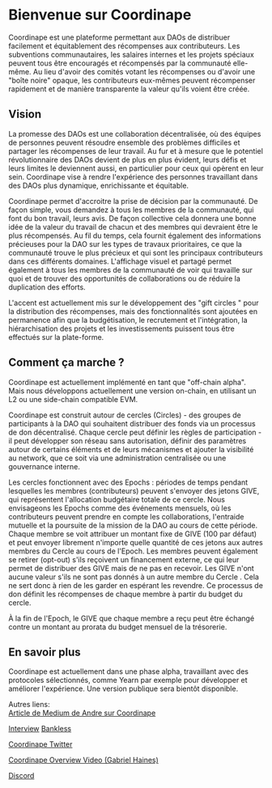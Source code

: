 # Bienvenue sur Coordinape

Coordinape est une plateforme permettant aux DAOs de distribuer facilement et équitablement des récompenses aux contributeurs. Les subventions communautaires, les salaires internes et les projets spéciaux peuvent tous être encouragés et récompensés par la communauté elle-même. Au lieu d'avoir des comités votant les récompenses ou d'avoir une "boîte noire" opaque, les contributeurs eux-mêmes peuvent récompenser rapidement et de manière transparente la valeur qu'ils voient être créée.

## Vision <a href="#vision" id="vision"></a>

La promesse des DAOs est une collaboration décentralisée, où des équipes de personnes peuvent résoudre ensemble des problèmes difficiles et partager les récompenses de leur travail. Au fur et à mesure que le potentiel révolutionnaire des DAOs devient de plus en plus évident, leurs défis et leurs limites le deviennent aussi, en particulier pour ceux qui opèrent en leur sein. Coordinape vise à rendre l'expérience des personnes travaillant dans des DAOs plus dynamique, enrichissante et équitable.

Coordinape permet d'accroitre la prise de décision par la communauté. De façon simple, vous demandez à tous les membres de la communauté, qui font du bon travail, leurs avis. De façon collective cela donnera une bonne idée de la valeur du travail de chacun et des membres qui devraient être le plus récompensés. Au fil du temps, cela fournit également des informations précieuses pour la DAO sur les types de travaux prioritaires, ce que la communauté trouve le plus précieux et qui sont les principaux contributeurs dans ces différents domaines. L'affichage visuel et partagé permet également à tous les membres de la communauté de voir qui travaille sur quoi et de trouver des opportunités de collaborations ou de réduire la duplication des efforts.

L'accent est actuellement mis sur le développement des "gift circles " pour la distribution des récompenses, mais des fonctionnalités sont ajoutées en permanence afin que la budgétisation, le recrutement et l'intégration, la hiérarchisation des projets et les investissements puissent tous être effectués sur la plate-forme.

## **Comment ça marche ?** <a href="#how-it-works" id="how-it-works"></a>

Coordinape est actuellement implémenté en tant que "off-chain alpha". Mais nous développons actuellement une version on-chain, en utilisant un L2 ou une side-chain compatible EVM.

Coordinape est construit autour de cercles (Circles) - des groupes de participants à la DAO qui souhaitent distribuer des fonds via un processus de don décentralisé. Chaque cercle peut définir les règles de participation - il peut développer son réseau sans autorisation, définir des paramètres autour de certains éléments et de leurs mécanismes et ajouter la visibilité au network, que ce soit via une administration centralisée ou une gouvernance interne.

Les cercles fonctionnent avec des Epochs : périodes de temps pendant lesquelles les membres (contributeurs) peuvent s'envoyer des jetons GIVE, qui représentent l'allocation budgétaire totale de ce cercle. Nous envisageons les Epochs comme des événements mensuels, où les contributeurs peuvent prendre en compte les collaborations, l'entraide mutuelle et la poursuite de la mission de la DAO au cours de cette période. Chaque membre se voit attribuer un montant fixe de GIVE (100 par défaut) et peut envoyer librement n'importe quelle quantité de ces jetons aux autres membres du Cercle au cours de l'Epoch. Les membres peuvent également se retirer (opt-out) s'ils reçoivent un financement externe, ce qui leur permet de distribuer des GIVE mais de ne pas en recevoir. Les GIVE n'ont aucune valeur s'ils ne sont pas donnés à un autre membre du Cercle . Cela ne sert donc à rien de les garder en espérant les revendre. Ce processus de don définit les récompenses de chaque membre à partir du budget du cercle.

À la fin de l'Epoch, le GIVE que chaque membre a reçu peut être échangé contre un montant au prorata du budget mensuel de la trésorerie.

## **En savoir plus** <a href="#learn-more" id="learn-more"></a>

Coordinape est actuellement dans une phase alpha, travaillant avec des protocoles sélectionnés, comme Yearn par exemple pour développer et améliorer l'expérience. Une version publique sera bientôt disponible.​

Autres liens:\
[Article de Medium de Andre sur Coordinape](https://medium.com/iearn/decentralized-payroll-management-for-daos-b2252160c543)​

[Interview](https://youtu.be/JM0zF3AzFno) [Bankless](https://youtu.be/JM0zF3AzFno)​

​[Coordinape Twitter](https://twitter.com/coordinape)​

​[Coordinape Overview Video (Gabriel Haines)](https://www.youtube.com/watch?v=J8oGun8EKDE)​

​[Discord](https://discord.gg/yQNq2WkUgy)​
